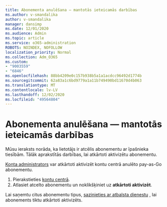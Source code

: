```yaml
---
title: Abonementa anulēšana — mantotās ieteicamās darbības
ms.author: v-smandalika
author: v-smandalika
manager: dansimp
ms.date: 12/01/2020
ms.audience: Admin
ms.topic: article
ms.service: o365-administration
ROBOTS: NOINDEX, NOFOLLOW
localization_priority: Normal
ms.collection: Adm_O365
ms.custom:
- "9003559"
- "6846"
ms.openlocfilehash: 88bb4209e0c157b938b5a1a1acdcc96492d1774b
ms.sourcegitcommit: 62a83a1c6bd9779a1a11b749490bd11670d4b063
ms.translationtype: MT
ms.contentlocale: lv-LV
ms.lasthandoff: 12/02/2020
ms.locfileid: "49564804"
---
```

# <a name="subscription-cancelled---legacy---recommended-steps"></a>Abonementa anulēšana — mantotās ieteicamās darbības

Mūsu ieraksts norāda, ka lietotājs ir atcēlis abonementu ar īpašnieka tiesībām. Tālāk aprakstītās darbības, lai atkārtoti aktivizētu abonementu.

[Konta administrators](https://docs.microsoft.com/azure/cost-management-billing/manage/billing-subscription-transfer?WT.mc_id=Portal-Microsoft_Azure_Support#whoisaa) var atkārtoti aktivizēt kontu centrā anulēto pay-as-Go abonementu.

1. Pierakstieties [kontu centrā](https://account.azure.com/Subscriptions).
2. Atlasiet atcelto abonementu un noklikšķiniet uz **atkārtoti aktivizēt**.

Lai saņemtu citus abonementu tipus, [sazinieties ar atbalsta dienestu](https://ms.portal.azure.com/#blade/Microsoft_Azure_Support/HelpAndSupportBlade/overview) , lai abonements tiktu atkārtoti aktivizēts.
